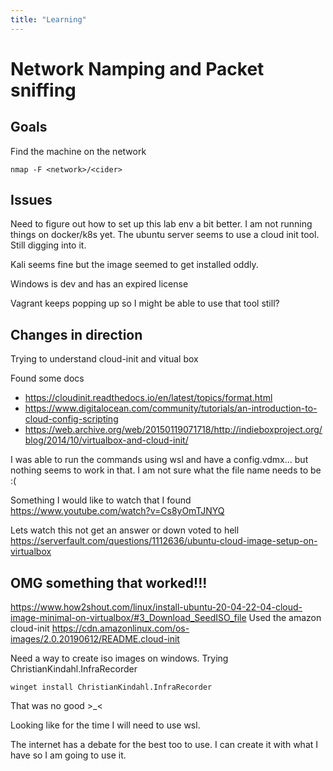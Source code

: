 ```yaml
---
title: "Learning"
---
```


# Network Namping and Packet sniffing

## Goals

Find the machine on the network

```
nmap -F <network>/<cider>
```

## Issues

Need to figure out how to set up this lab env a bit better. I am not running things on docker/k8s yet.
The ubuntu server seems to use a cloud init tool. Still digging into it.

Kali seems fine but the image seemed to get installed oddly.

Windows is dev and has an expired license

Vagrant keeps popping up so I might be able to use that tool still?

## Changes in direction

Trying to understand cloud-init and vitual box

Found some docs

- https://cloudinit.readthedocs.io/en/latest/topics/format.html
- https://www.digitalocean.com/community/tutorials/an-introduction-to-cloud-config-scripting
- https://web.archive.org/web/20150119071718/http://indieboxproject.org/blog/2014/10/virtualbox-and-cloud-init/

I was able to run the commands using wsl and have a config.vdmx... but nothing seems to work in that. I am not sure what the file name needs to be :(

Something I would like to watch that I found https://www.youtube.com/watch?v=Cs8yOmTJNYQ

Lets watch this not get an answer or down voted to hell
https://serverfault.com/questions/1112636/ubuntu-cloud-image-setup-on-virtualbox

## OMG something that worked!!!

https://www.how2shout.com/linux/install-ubuntu-20-04-22-04-cloud-image-minimal-on-virtualbox/#3_Download_SeedISO_file
Used the amazon cloud-init https://cdn.amazonlinux.com/os-images/2.0.20190612/README.cloud-init

Need a way to create iso images on windows. Trying ChristianKindahl.InfraRecorder

```
winget install ChristianKindahl.InfraRecorder
```

That was no good >\_<

Looking like for the time I will need to use wsl.

The internet has a debate for the best too to use. I can create it with what I have so I am going to use it.
